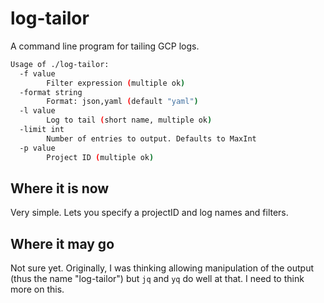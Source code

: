 # log-tailor

A command line program for tailing GCP logs.

```bash
Usage of ./log-tailor:
  -f value
    	Filter expression (multiple ok)
  -format string
    	Format: json,yaml (default "yaml")
  -l value
    	Log to tail (short name, multiple ok)
  -limit int
    	Number of entries to output. Defaults to MaxInt
  -p value
    	Project ID (multiple ok)
```

## Where it is now

Very simple. Lets you specify a projectID and log names and filters.

## Where it may go

Not sure yet. Originally, I was thinking allowing manipulation of the output (thus the name "log-tailor") but `jq` and `yq` do well at that. I need to think more on this.

